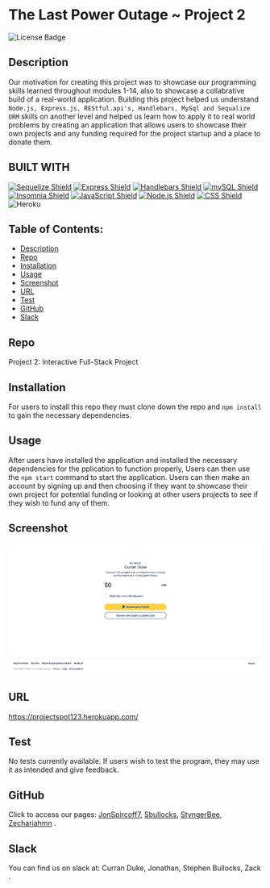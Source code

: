# The Last Power Outage ~ Project 2

   ![License Badge](https://img.shields.io/badge/license-MIT-green) 

   ## Description
   Our motivation for creating this project was to showcase our programming skills learned throughout modules 1-14, also to showcase a collabrative build of a real-world application. Building this project helped us understand ```Node.js, Express.js, REStful.api's, Handlebars, MySql and Sequalize ORM``` skills on another level and helped us learn how to apply it to real world problems by creating an application that allows users to showcase their own projects and any funding required for the project startup and a place to donate them.
   
   ## BUILT WITH
   [![Sequelize Shield](https://img.shields.io/badge/Sequelize-52B0E7?&style=for-the-badge&logo=sequelize&logoColor=white)](https://sequelize.org/) [![Express Shield](https://img.shields.io/badge/Express-000000?&style=for-the-badge&logo=express&logoColor=white)](http://expressjs.com/) [![Handlebars Shield](https://img.shields.io/badge/Handlebars-E34F26?&style=for-the-badge&logo=handlebars.js&logoColor=white)](https://handlebarsjs.com/) [![mySQL Shield](https://img.shields.io/badge/mySQL-4479A1?&style=for-the-badge&logo=mysql&logoColor=white)](https://www.mysql.com/) [![Insomnia Shield](https://img.shields.io/badge/Insomnia-4000BF?&style=for-the-badge&logo=insomnia&logoColor=white)](https://docs.insomnia.rest/) [![JavaScript Shield](https://img.shields.io/badge/JavaScript-F7DF1E?&style=for-the-badge&logo=javascript&logoColor=272727)](https://developer.mozilla.org/en-US/docs/Web/JavaScript) [![Node.js Shield](https://img.shields.io/badge/Node.js-339933?&style=for-the-badge&logo=node.js&logoColor=white)](https://nodejs.org/en/) [![CSS Shield](https://img.shields.io/badge/CSS-1572B6?&style=for-the-badge&logo=css3&logoColor=white)](https://developer.mozilla.org/en-US/docs/Web/CSS) ![Heroku](https://img.shields.io/badge/heroku-%23430098.svg?style=for-the-badge&logo=heroku&logoColor=white)

## Table of Contents:
  * [Description](#description)
  * [Repo](#repo) 
  * [Installation](#installation)
  * [Usage](#usage)
  * [Screenshot](#screenshot)
  * [URL](*URL)
  * [Test](#test)
  * [GitHub](#github)
  * [Slack](#slack)

   ## Repo
  Project 2: Interactive Full-Stack Project


   ## Installation
  For users to install this repo they must clone down the repo and ```npm install``` to gain the necessary dependencies.


  ## Usage
  After users have installed the application and installed the necessary dependencies for the pplication to function properly, Users can then use the ```npm start``` command to start the application. Users can then make an account by signing up and then choosing if they want to showcase their own project for potential funding or looking at other users projects to see if they wish to fund any of them.


  ## Screenshot
  ![PayPal Donation Screen](./public/images/snapshotpaypal.png)
  
  ## URL
  https://projectspot123.herokuapp.com/
  
  ## Test
  No tests currently available. If users wish to test the program, they may use it as intended and give feedback.

  ## GitHub
  Click to access our pages: [JonSpircoff7](https://github.com/JonSpircoff7), [Sbullocks](https://github.com/sbullocks), [StyngerBee](https://github.com/StyngerBee), [Zechariahmn](https://github.com/Zechariahmn) .


  ## Slack
  You can find us on slack at: Curran Duke, Jonathan, Stephen Bullocks, Zack .
